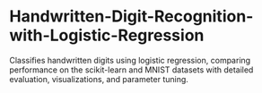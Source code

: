 # Handwritten-Digit-Recognition-with-Logistic-Regression
Classifies handwritten digits using logistic regression, comparing performance on the scikit-learn and MNIST datasets with detailed evaluation, visualizations, and parameter tuning.
